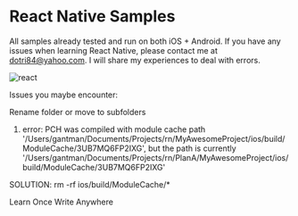 # React Native Samples
All samples already tested and run on both iOS + Android. If you have any issues when learning React Native, please contact me at dotri84@yahoo.com. I will share my experiences to deal with errors.

![react](https://cloud.githubusercontent.com/assets/3272792/25311386/a15a2ebe-2829-11e7-9cb0-4fd5aa3e50fa.png)

Issues you maybe encounter:

Rename folder or move to subfolders
1. error: PCH was compiled with module cache path '/Users/gantman/Documents/Projects/rn/MyAwesomeProject/ios/build/ModuleCache/3UB7MQ6FP2IXG', but the path is currently '/Users/gantman/Documents/Projects/rn/PlanA/MyAwesomeProject/ios/build/ModuleCache/3UB7MQ6FP2IXG'

SOLUTION:
rm -rf ios/build/ModuleCache/*



Learn Once Write Anywhere
